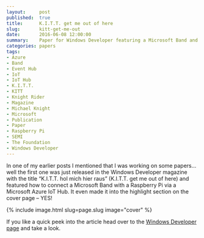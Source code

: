 ```yaml
---
layout:     post
published:  true
title:      K.I.T.T. get me out of here
slug:       kitt-get-me-out
date:       2016-06-08 12:00:00
summary:    Paper for Windows Developer featuring a Microsoft Band and Raspberry Pi communicating via an Azure IoT Hub.
categories: papers
tags:
- Azure
- Band
- Event Hub
- IoT
- IoT Hub
- K.I.T.T.
- KITT
- Knight Rider
- Magazine
- Michael Knight
- Microsoft
- Publication
- Paper
- Raspberry Pi
- SEMI
- The Foundation
- Windows Developer
---
```


In one of my earlier posts I mentioned that I was working on some papers… well the first one was just released in the Windows Developer magazine with the title “K.I.T.T. hol mich hier raus” (K.I.T.T. get me out of here) and featured how to connect a Microsoft Band with a Raspberry Pi via a Microsoft Azure IoT Hub. It even made it into the highlight section on the cover page – YES!

{% include image.html slug=page.slug image="cover" %}

If you like a quick peek into the article head over to the [Windows Developer page][1] and take a look.

[1]: https://entwickler.de/windows-developer-magazin/band-2michael-knight-246994.html
